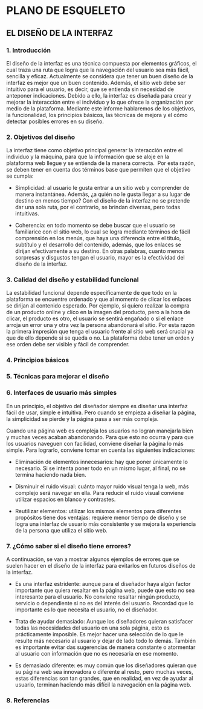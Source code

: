 # PLANO DE ESQUELETO

## EL DISEÑO DE LA INTERFAZ

### 1. Introducción 
El diseño de la interfaz es una técnica compuesta por elementos gráficos, el cual traza una ruta que logra que la navegación del usuario sea más fácil, sencilla y eficaz. Actualmente se considera que tener un buen diseño de la interfaz es mejor que un buen contenido. Además, el sitio web debe ser intuitivo para el usuario, es decir, que se entienda sin necesidad de anteponer indicaciones. Debido a ello, la interfaz es diseñada para crear y mejorar la interacción entre el individuo y lo que ofrece la organización por medio de la plataforma. Mediante este informe hablaremos de los objetivos, la funcionalidad, los principios básicos, las técnicas de mejora y el cómo detectar posibles errores en su diseño.

### 2. Objetivos del diseño 
La interfaz tiene como objetivo principal generar la interacción entre el individuo y la máquina, para que la información que se aloje en la plataforma web llegue y se entienda de la manera correcta.  Por esta razón, se deben tener en cuenta dos términos base que permiten que el objetivo se cumpla:

- Simplicidad: al usuario le gusta entrar a un sitio web y comprender de manera instantánea. Además, ¿a quién no le gusta llegar a su lugar de destino en menos tiempo? Con el diseño de la interfaz no se pretende dar una sola ruta, por el contrario, se brindan diversas, pero todas intuitivas.
    
- Coherencia: en todo momento se debe buscar que el usuario se familiarice con el sitio web, lo cual se logra mediante términos de fácil comprensión en los menús, que haya una diferencia entre el título, subtítulo y el desarrollo del contenido, además, que los enlaces se dirijan efectivamente a su destino. En otras palabras, cuanto menos sorpresas y disgustos tengan el usuario, mayor es la efectividad del diseño de la interfaz.
    
### 3. Calidad del diseño y estabilidad funcional 
La estabilidad funcional depende específicamente de que todo en la plataforma se encuentre ordenado y que al momento de clicar los enlaces se dirijan al contenido esperado. Por ejemplo, si quiero realizar la compra de un producto online y clico en la imagen del producto, pero a la hora de clicar, el producto es otro, el usuario se sentirá engañado o si el enlace arroja un error una y otra vez la persona abandonará el sitio. Por esta razón la primera impresión que tenga el usuario frente al sitio web será crucial ya que de ello depende si se queda o no. La plataforma debe tener un orden y ese orden debe ser visible y fácil de comprender.

### 4. Principios básicos 
### 5. Técnicas para mejorar el diseño 
### 6. Interfaces de usuario más simples 
En un principio, el objetivo del diseñador siempre es diseñar una interfaz fácil de usar, simple e intuitiva. Pero cuando se empieza a diseñar la página, la simplicidad se pierde y la página pasa a ser más compleja.

Cuando una página web es compleja los usuarios no logran manejarla bien y muchas veces acaban abandonando. Para que esto no ocurra y para que los usuarios naveguen con facilidad, conviene diseñar la página lo más simple. Para lograrlo, conviene tomar en cuenta las siguientes indicaciones:

- Eliminación de elementos innecesarios: hay que poner únicamente lo necesario. Si se intenta poner todo en un mismo lugar, al final, no se termina haciendo nada bien.

- Disminuir el ruido visual: cuánto mayor ruido visual tenga la web, más complejo será navegar en ella. Para reducir el ruido visual conviene utilizar espacios en blanco y contrastes.

- Reutilizar elementos: utilizar los mismos elementos para diferentes propósitos tiene dos ventajas: requiere menor tiempo de diseño y se logra una interfaz de usuario más consistente y se mejora la experiencia de la persona que utiliza el sitio web.

### 7. ¿Cómo saber si el diseño tiene errores? 

A continuación, se van a mostrar algunos ejemplos de errores que se suelen hacer en el diseño de la interfaz para evitarlos en futuros diseños de la interfaz. 

- Es una interfaz estridente: aunque para el diseñador haya algún factor importante que quiera resaltar en la página web, puede que esto no sea interesante para el usuario. No conviene resaltar ningún producto, servicio o dependiente si no es del interés del usuario. Recordad que lo importante es lo que necesita el usuario, no el diseñador.

- Trata de ayudar demasiado: Aunque los diseñadores quieran satisfacer todas las necesidades del usuario en una sola página, esto es prácticamente imposible. Es mejor hacer una selección de lo que le resulte más necesario al usuario y dejar de lado todo lo demás. También es importante evitar das sugerencias de manera constante o atormentar al usuario con información que no es necesaria en ese momento.

- Es demasiado diferente: es muy común que los diseñadores quieran que su página web sea innovadora o diferente al resto, pero muchas veces, estas diferencias son tan grandes, que en realidad, en vez de ayudar al usuario, terminan haciendo más difícil la navegación en la página web. 

### 8. Referencias
